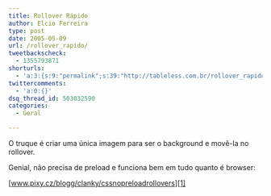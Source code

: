 ```yaml
---
title: Rollover Rápido
author: Elcio Ferreira
type: post
date: 2005-05-09
url: /rollover_rapido/
tweetbackscheck:
  - 1355793871
shorturls:
  - 'a:3:{s:9:"permalink";s:39:"http://tableless.com.br/rollover_rapido";s:7:"tinyurl";s:26:"http://tinyurl.com/3g8afwp";s:4:"isgd";s:19:"http://is.gd/FWW0gy";}'
twittercomments:
  - 'a:0:{}'
dsq_thread_id: 503032590
categories:
  - Geral

---
```

O truque é criar uma única imagem para ser o background e movê-la no rollover.
              
Genial, não precisa de preload e funciona bem em tudo quanto é browser:
              
[www.pixy.cz/blogg/clanky/cssnopreloadrollovers][1]

 [1]: http://www.pixy.cz/blogg/clanky/cssnopreloadrollovers/